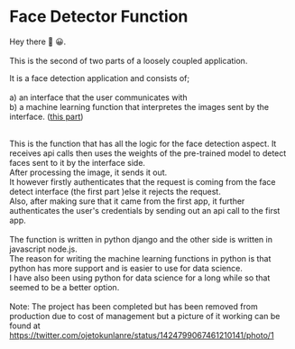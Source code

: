 # Face Detector Function
Hey there :wave: :grinning:. <br><br>
This is the second of two parts of a loosely coupled application.

It is a face detection application and consists of;<br>
      <br>a) an interface that the user communicates with 
      <br>b) a machine learning function that interpretes the images sent by the interface. (<a href="https://github.com/ojetokun/face-detect-interface">this part</a>)
<br><br>
 
This is the function that has all the logic for the face detection aspect. It receives api calls then uses the weights of the pre-trained model to detect faces sent to it by the interface side.<br>
After processing the image, it sends it out. 
<br>It however firstly authenticates that the request is coming from the face detect interface (the first part )else it rejects the request.<br>
Also, after making sure that it came from the first app, it further authenticates the user's credentials by sending out an api call to the first app.
<br>
<br>
The function is written in python django and the other side is written in javascript node.js. 
<br>The reason for writing the machine learning functions in python is that python has more support and is easier to use for data science.
<br> I have also been using python for data science for a long while so that seemed to be a better option.
<br><br>
Note: The project has been completed but has been removed from production due to cost of management  but a picture of it working can be found at https://twitter.com/ojetokunlanre/status/1424799067461210141/photo/1
<br><br>

